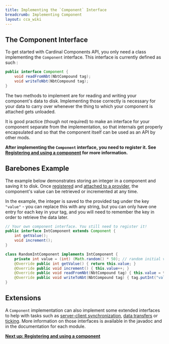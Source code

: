 ```yaml
---
title: Implementing the `Component` Interface
breadcrumb: Implementing Component
layout: cca_wiki
---
```


## The Component Interface

To get started with Cardinal Components API, you only need a class implementing the `Component` interface. This interface is currently defined as such :
```java
public interface Component {
    void readFromNbt(NbtCompound tag);
    void writeToNbt(NbtCompound tag);
}
```
The two methods to implement are for reading and writing your component's data to disk. Implementing those correctly is necessary for your data to carry over whenever the thing to which your component is attached gets unloaded.

It is good practice (though not required) to make an interface for your component separate from the implementation, so that internals get properly encapsulated and so that the component itself can be used as an API by other mods.

**After implementing the `Component` interface, you need to register it. See [Registering and using a component](registration) for more information.**

## Barebones Example

The example below demonstrates storing an integer in a component and saving it to disk.
Once [registered](registration#1-registering-your-component) and [attached to a provider](registration#2-attaching-your-component), the component's value can be retrieved or incremented at any time.

In the example, the integer is saved to the provided tag under the key `"value"` - you can replace this with any string, but you can only have one entry for each key in your tag, and you will need to remember the key in order to retrieve the data later.

```java
// Your own component interface. You still need to register it!
public interface IntComponent extends Component {
    int getValue();
    void increment();
}

class RandomIntComponent implements IntComponent {
    private int value = (int) (Math.random() * 50); // random initial value because why not
    @Override public int getValue() { return this.value; }
    @Override public void increment() { this.value++; }
    @Override public void readFromNbt(NbtCompound tag) { this.value = tag.getInt("value"); }
    @Override public void writeToNbt(NbtCompound tag) { tag.putInt("value", this.value); }
}
```

## Extensions

A `Component` implementation can also implement some extended interfaces to help with tasks such as [server-client synchronization](synchronization), [data transfers](https://github.com/OnyxStudios/Cardinal-Components-API/blob/master/cardinal-components-base/src/main/java/dev/onyxstudios/cca/api/v3/component/CopyableComponent.java) or [ticking](ticking). More information on those interfaces is available in the javadoc and in the documentation for each module.

**[Next up: Registering and using a component](registration)**